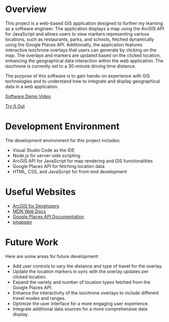 # Overview

This project is a web-based GIS application designed to further my learning as a software engineer. The application displays a map using the ArcGIS API for JavaScript and allows users to view markers representing various locations, such as restaurants, parks, and schools, fetched dynamically using the Google Places API. Additionally, the application features interactive isochrone overlays that users can generate by clicking on the map. The overlays and markers are updated based on the clicked location, enhancing the geographical data interaction within the web application. The isochrone is currently set to a 30-minute driving time distance.

The purpose of this software is to gain hands-on experience with GIS technologies and to understand how to integrate and display geographical data in a web application.

[Software Demo Video](http://youtube.link.goes.here)

[Try It Out](https://sowbyspencer.github.io/GIS/public/)

# Development Environment

The development environment for this project includes:

- Visual Studio Code as the IDE
- Node.js for server-side scripting
- ArcGIS API for JavaScript for map rendering and GIS functionalities
- Google Places API for fetching location data
- HTML, CSS, and JavaScript for front-end development

# Useful Websites

* [ArcGIS for Developers](https://developers.arcgis.com/)
* [MDN Web Docs](https://developer.mozilla.org/en-US/)
* [Google Places API Documentation](https://developers.google.com/maps/documentation/places/web-service/overview)
* [smappen](https://www.smappen.com/documentation/draw-an-isochrone/)

# Future Work

Here are some areas for future development:

* Add user controls to vary the distance and type of travel for the overlay.
* Update the location markers in sync with the overlay updates per clicked location.
* Expand the variety and number of location types fetched from the Google Places API.
* Enhance the interactivity of the isochrone overlays to include different travel modes and ranges.
* Optimize the user interface for a more engaging user experience.
* Integrate additional data sources for a more comprehensive data display.
